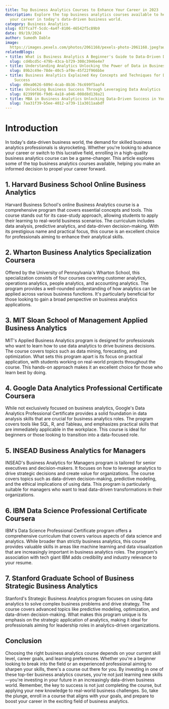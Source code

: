 ```yaml
---
title: Top Business Analytics Courses to Enhance Your Career in 2023
description: Explore the top business analytics courses available to help you advance
  your career in today's data-driven business world.
category: Business Analytics
slug: 037fca7f-5cdc-4a4f-8106-46542f5c89b9
date: 09/19/2024
author: Sumedh Dable
image: 
  https://images.pexels.com/photos/2061168/pexels-photo-2061168.jpeg?auto=compress&cs=tinysrgb&w=600
relatedBlogs:
- title: What is Business Analytics A Beginner's Guide to Data-Driven Decision Making
  slug: cd4bcd5c-479b-43ca-b729-308c3946e4e7
- title: Understanding Analytics Unlocking the Power of Data in Business
  slug: 89b2c49e-78de-40c5-af0e-45f22f966bbe
- title: Business Analytics Explained Key Concepts and Techniques for Data-Driven
    Success
  slug: d0ea0626-609d-4cab-8b36-76c699f5aaf4
- title: Unlocking Business Success Through Leveraging Data Analytics
  slug: 82399f86-f9d6-4a18-a046-008d8d138a21
- title: MBA in Business Analytics Unlocking Data-Driven Success in Your Career
  slug: 7aa31f39-b5ee-4012-a739-11a3011aabdf
---
```


# Introduction

In today's data-driven business world, the demand for skilled business analytics professionals is skyrocketing. Whether you're looking to advance your career or switch to this lucrative field, enrolling in a high-quality business analytics course can be a game-changer. This article explores some of the top business analytics courses available, helping you make an informed decision to propel your career forward.

## 1. Harvard Business School Online Business Analytics

Harvard Business School's online Business Analytics course is a comprehensive program that covers essential concepts and tools. This course stands out for its case-study approach, allowing students to apply their learning to real-world business scenarios. The curriculum includes data analysis, predictive analytics, and data-driven decision-making. With its prestigious name and practical focus, this course is an excellent choice for professionals aiming to enhance their analytical skills.

## 2. Wharton Business Analytics Specialization Coursera

Offered by the University of Pennsylvania's Wharton School, this specialization consists of four courses covering customer analytics, operations analytics, people analytics, and accounting analytics. The program provides a well-rounded understanding of how analytics can be applied across various business functions. It's particularly beneficial for those looking to gain a broad perspective on business analytics applications.

## 3. MIT Sloan School of Management Applied Business Analytics

MIT's Applied Business Analytics program is designed for professionals who want to learn how to use data analytics to drive business decisions. The course covers topics such as data mining, forecasting, and optimization. What sets this program apart is its focus on practical application, with students working on real-world projects throughout the course. This hands-on approach makes it an excellent choice for those who learn best by doing.

## 4. Google Data Analytics Professional Certificate Coursera

While not exclusively focused on business analytics, Google's Data Analytics Professional Certificate provides a solid foundation in data analysis skills that are crucial for business analytics roles. The program covers tools like SQL, R, and Tableau, and emphasizes practical skills that are immediately applicable in the workplace. This course is ideal for beginners or those looking to transition into a data-focused role.

## 5. INSEAD Business Analytics for Managers

INSEAD's Business Analytics for Managers program is tailored for senior executives and decision-makers. It focuses on how to leverage analytics to drive strategic decisions and create value for organizations. The course covers topics such as data-driven decision-making, predictive modeling, and the ethical implications of using data. This program is particularly suitable for managers who want to lead data-driven transformations in their organizations.

## 6. IBM Data Science Professional Certificate Coursera

IBM's Data Science Professional Certificate program offers a comprehensive curriculum that covers various aspects of data science and analytics. While broader than strictly business analytics, this course provides valuable skills in areas like machine learning and data visualization that are increasingly important in business analytics roles. The program's association with tech giant IBM adds credibility and industry relevance to your resume.

## 7. Stanford Graduate School of Business Strategic Business Analytics

Stanford's Strategic Business Analytics program focuses on using data analytics to solve complex business problems and drive strategy. The course covers advanced topics like predictive modeling, optimization, and data-driven decision-making. What makes this program unique is its emphasis on the strategic application of analytics, making it ideal for professionals aiming for leadership roles in analytics-driven organizations.

## Conclusion

Choosing the right business analytics course depends on your current skill level, career goals, and learning preferences. Whether you're a beginner looking to break into the field or an experienced professional aiming to sharpen your skills, there's a course out there for you. By investing in one of these top-tier business analytics courses, you're not just learning new skills—you're investing in your future in an increasingly data-driven business world. Remember, the key to success is not just completing the course, but applying your new knowledge to real-world business challenges. So, take the plunge, enroll in a course that aligns with your goals, and prepare to boost your career in the exciting field of business analytics.